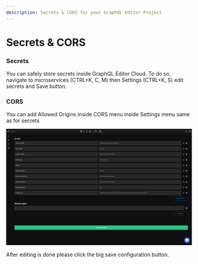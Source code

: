 ```yaml
---
description: Secrets & CORS for your GraphQL Editor Project
---
```


# Secrets & CORS

### Secrets

You can safely store secrets inside GraphQL Editor Cloud. To do so, navigate to microservices (CTRL+K, C, M) then Settings (CTRL+K, S) edit secrets and Save button.

### CORS

You can add Allowed Origins inside CORS menu inside Settings menu same as for secrets

![](<../../.gitbook/assets/image (5) (1) (1).png>)

After editing is done please click the big save configuration button.
